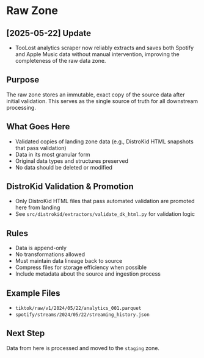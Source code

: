 # Raw Zone

## [2025-05-22] Update
- TooLost analytics scraper now reliably extracts and saves both Spotify and Apple Music data without manual intervention, improving the completeness of the raw data zone.

## Purpose
The raw zone stores an immutable, exact copy of the source data after initial validation. This serves as the single source of truth for all downstream processing.

## What Goes Here
- Validated copies of landing zone data (e.g., DistroKid HTML snapshots that pass validation)
- Data in its most granular form
- Original data types and structures preserved
- No data should be deleted or modified

## DistroKid Validation & Promotion
- Only DistroKid HTML files that pass automated validation are promoted here from landing
- See `src/distrokid/extractors/validate_dk_html.py` for validation logic

## Rules
- Data is append-only
- No transformations allowed
- Must maintain data lineage back to source
- Compress files for storage efficiency when possible
- Include metadata about the source and ingestion process

## Example Files
- `tiktok/raw/v1/2024/05/22/analytics_001.parquet`
- `spotify/streams/2024/05/22/streaming_history.json`

## Next Step
Data from here is processed and moved to the `staging` zone.
